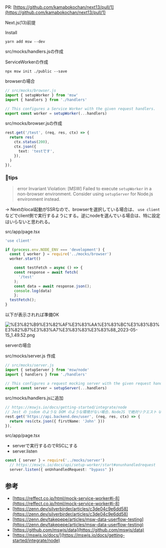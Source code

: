 
PR: [https://github.com/kamabokochan/next13/pull/1](https://github.com/kamabokochan/next13/pull/1)


Next.js(13)前提


Install


```shell
yarn add msw --dev
```


src/mocks/handlers.jsの作成


ServiceWorkerの作成


```shell
npx msw init ./public --save
```


browserの場合


```typescript
// src/mocks/browser.js
import { setupWorker } from 'msw'
import { handlers } from './handlers'

// This configures a Service Worker with the given request handlers.
export const worker = setupWorker(...handlers)
```


src/mocks/browser.jsの作成


```typescript
rest.get('/test', (req, res, ctx) => {
  return res(
    ctx.status(200),
    ctx.json({
      text: 'testです',
    }),
  )
}),
```


###  🐬tips


>error Invariant Violation: [MSW] Failed to execute `setupWorker` in a non-browser environment. Consider using `setupServer` for Node.js environment instead.


→ Nextのlocal起動がSSRなので、browserを選択している場合は、 `use client` などでclient側で実行するようにする。逆にnodeを選んでいる場合は、特に設定はいらないと思われる。


src/app/page.tsx


```typescript
'use client'

if (process.env.NODE_ENV === 'development') {
  const { worker } = require('../mocks/browser')
  worker.start()

	const testFetch = async () => {
    const response = await fetch(
      '/test'
    );
    const data = await response.json();
    console.log(data)
	};
  testFetch();
}
```


以下が表示されれば準備OK


![%E3%82%B9%E3%82%AF%E3%83%AA%E3%83%BC%E3%83%B3%E3%82%B7%E3%83%A7%E3%83%83%E3%83%88_2023-05-15_1.49.52.png](https://prod-files-secure.s3.us-west-2.amazonaws.com/521bfabc-4589-4023-af1d-c7e9f5922659/183399fe-8cbc-4f5d-9012-92324b44df50/%E3%82%B9%E3%82%AF%E3%83%AA%E3%83%BC%E3%83%B3%E3%82%B7%E3%83%A7%E3%83%83%E3%83%88_2023-05-15_1.49.52.png?X-Amz-Algorithm=AWS4-HMAC-SHA256&X-Amz-Content-Sha256=UNSIGNED-PAYLOAD&X-Amz-Credential=AKIAT73L2G45HZZMZUHI%2F20240528%2Fus-west-2%2Fs3%2Faws4_request&X-Amz-Date=20240528T013441Z&X-Amz-Expires=3600&X-Amz-Signature=c7132db6fb5be77b329113e0a25db27a7f00e03c4dc7bab0a7e4920d7810d02a&X-Amz-SignedHeaders=host&x-id=GetObject)


serverの場合


src/mocks/server.js 作成


```typescript
// src/mocks/server.js
import { setupServer } from 'msw/node'
import { handlers } from './handlers'

// This configures a request mocking server with the given request handlers.
export const server = setupServer(...handlers)
```


src/mocks/handlers.jsに追加


```typescript
// https://mswjs.io/docs/getting-started/integrate/node
// Jest の jsdom のような DOM のような環境がない場合、NodeJS で絶対リクエスト URL を使用する必要があることに注意してください。
rest.get('https://api.backend.dev/user', (req, res, ctx) => {
  return res(ctx.json({ firstName: 'John' }))
}),
```


src/app/page.tsx

- serverで実行するのでRSCにする
- server.listen

```typescript
const { server } = require('../mocks/server')
  // https://mswjs.io/docs/api/setup-worker/start#onunhandledrequest
  server.listen({ onUnhandledRequest: "bypass" })
```


## 参考

- [https://reffect.co.jp/html/mock-service-worker#i-8](https://reffect.co.jp/html/mock-service-worker#i-8)
- [https://zenn.dev/silverbirder/articles/c3de04c9e6dd58](https://zenn.dev/silverbirder/articles/c3de04c9e6dd58)
- [https://zenn.dev/takepepe/articles/msw-data-userflow-testing](https://zenn.dev/takepepe/articles/msw-data-userflow-testing)
- [https://github.com/mswjs/data](https://github.com/mswjs/data)
- [https://mswjs.io/docs/](https://mswjs.io/docs/getting-started/integrate/node)
